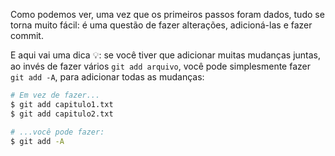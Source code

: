 Como podemos ver, uma vez que os primeiros passos foram dados, tudo se torna muito fácil: é uma questão de fazer alterações, adicioná-las e fazer commit.

E aqui vai uma dica :bulb:: se você tiver que adicionar muitas mudanças juntas, ao invés de fazer vários `git add arquivo`, você pode simplesmente fazer `git add -A`, para adicionar todas as mudanças:

```bash
# Em vez de fazer...
$ git add capitulo1.txt
$ git add capitulo2.txt

# ...você pode fazer:
$ git add -A
```
